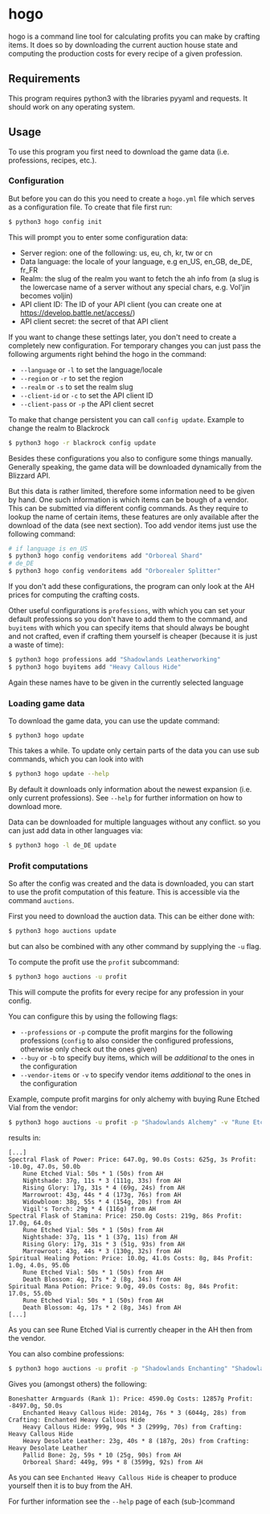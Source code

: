 # hogo

hogo is a command line tool for calculating profits you can make by crafting items.
It does so by downloading the current auction house state and computing the production costs for every recipe of a given profession.

## Requirements
This program requires python3 with the libraries pyyaml and requests.
It should work on any operating system.

## Usage
To use this program you first need to download the game data (i.e. professions, recipes, etc.).
### Configuration
But before you can do this you need to create a `hogo.yml` file which serves as a configuration file.
To create that file first run:
```bash
$ python3 hogo config init
```
This will prompt you to enter some configuration data:
- Server region: one of the following: us, eu, ch, kr, tw or cn
- Data language: the locale of your language, e.g en_US, en_GB, de_DE, fr_FR
- Realm: the slug of the realm you want to fetch the ah info from (a slug is the lowercase name of a server without any special chars, e.g. Vol'jin becomes voljin)
- API client ID: The ID of your API client (you can create one at https://develop.battle.net/access/)
- API client secret: the secret of that API client

If you want to change these settings later, you don't need to create a completely new configuration.
For temporary changes you can just pass the following arguments right behind the hogo in the command:
- `--language` or `-l` to set the language/locale
- `--region` or `-r` to set the region
- `--realm` or `-s` to set the realm slug
- `--client-id` or `-c` to set the API client ID
- `--client-pass` or `-p` the API client secret

To make that change persistent you can call `config update`. Example to change the realm to Blackrock
```bash
$ python3 hogo -r blackrock config update
```

Besides these configurations you also to configure some things manually.
Generally speaking, the game data will be downloaded dynamically from the Blizzard API.

But this data is rather limited, therefore some information need to be given by hand.
One such information is which items can be bough of a vendor.
This can be submitted via different config commands.
As they require to lookup the name of certain items, these features are only available after the download of the data (see next section).
Too add vendor items just use the following command:
```bash
# if language is en_US
$ python3 hogo config vendoritems add "Orboreal Shard"
# de_DE
$ python3 hogo config vendoritems add "Orborealer Splitter"
```
If you don't add these configurations, the program can only look at the AH prices for computing the crafting costs.

Other useful configurations is `professions`, with which you can set your default professions so you don't have to add them to the command, and `buyitems` with which you can specify items that should always be bought and not crafted, even if crafting them yourself is cheaper (because it is just a waste of time):
```bash
$ python3 hogo professions add "Shadowlands Leatherworking"
$ python3 hogo buyitems add "Heavy Callous Hide"
```
Again these names have to be given in the currently selected language

### Loading game data
To download the game data, you can use the update command:
```
$ python3 hogo update
```
This takes a while. To update only certain parts of the data you can use sub commands, which you can look into with
```bash
$ python3 hogo update --help
```
By default it downloads only information about the newest expansion (i.e. only current professions). See `--help` for further information on how to download more.

Data can be downloaded for multiple languages without any conflict. so you can just add data in other languages via:
```bash
$ python3 hogo -l de_DE update
```

### Profit computations
So after the config was created and the data is downloaded, you can start to use the profit computation of this feature. This is accessible via the command `auctions`.

First you need to download the auction data. This can be either done with:
```bash
$ python3 hogo auctions update
```
but can also be combined with any other command by supplying the `-u` flag.

To compute the profit use the `profit` subcommand:
```bash
$ python3 hogo auctions -u profit
```
This will compute the profits for every recipe for any profession in your config.

You can configure this by using the following flags:
- `--professions` or `-p` compute the profit margins for the following professions (`config` to also consider the configured professions, otherwise only check out the ones given)
- `--buy` or `-b` to specify buy items, which will be *additional* to the ones in the configuration
- `--vendor-items` or `-v` to specify vendor items *additional* to the ones in the configuration

Example, compute profit margins for only alchemy with buying Rune Etched Vial from the vendor:
```bash
$ python3 hogo auctions -u profit -p "Shadowlands Alchemy" -v "Rune Etched Vial"
```
results in:
```
[...]
Spectral Flask of Power: Price: 647.0g, 90.0s Costs: 625g, 3s Profit: -10.0g, 47.0s, 50.0b
    Rune Etched Vial: 50s * 1 (50s) from AH
    Nightshade: 37g, 11s * 3 (111g, 33s) from AH
    Rising Glory: 17g, 31s * 4 (69g, 24s) from AH
    Marrowroot: 43g, 44s * 4 (173g, 76s) from AH
    Widowbloom: 38g, 55s * 4 (154g, 20s) from AH
    Vigil's Torch: 29g * 4 (116g) from AH
Spectral Flask of Stamina: Price: 250.0g Costs: 219g, 86s Profit: 17.0g, 64.0s
    Rune Etched Vial: 50s * 1 (50s) from AH
    Nightshade: 37g, 11s * 1 (37g, 11s) from AH
    Rising Glory: 17g, 31s * 3 (51g, 93s) from AH
    Marrowroot: 43g, 44s * 3 (130g, 32s) from AH
Spiritual Healing Potion: Price: 10.0g, 41.0s Costs: 8g, 84s Profit: 1.0g, 4.0s, 95.0b
    Rune Etched Vial: 50s * 1 (50s) from AH
    Death Blossom: 4g, 17s * 2 (8g, 34s) from AH
Spiritual Mana Potion: Price: 9.0g, 49.0s Costs: 8g, 84s Profit: 17.0s, 55.0b
    Rune Etched Vial: 50s * 1 (50s) from AH
    Death Blossom: 4g, 17s * 2 (8g, 34s) from AH
[...]
```
As you can see Rune Etched Vial is currently cheaper in the AH then from the vendor.

You can also combine professions:
```bash
$ python3 hogo auctions -u profit -p "Shadowlands Enchanting" "Shadowlands Leatherworking"
```
Gives you (amongst others) the following:
```
Boneshatter Armguards (Rank 1): Price: 4590.0g Costs: 12857g Profit: -8497.0g, 50.0s
    Enchanted Heavy Callous Hide: 2014g, 76s * 3 (6044g, 28s) from Crafting: Enchanted Heavy Callous Hide
    Heavy Callous Hide: 999g, 90s * 3 (2999g, 70s) from Crafting: Heavy Callous Hide
    Heavy Desolate Leather: 23g, 40s * 8 (187g, 20s) from Crafting: Heavy Desolate Leather
    Pallid Bone: 2g, 59s * 10 (25g, 90s) from AH
    Orboreal Shard: 449g, 99s * 8 (3599g, 92s) from AH
```
As you can see `Enchanted Heavy Callous Hide` is cheaper to produce yourself then it is to buy from the AH.

For further information see the `--help` page of each (sub-)command